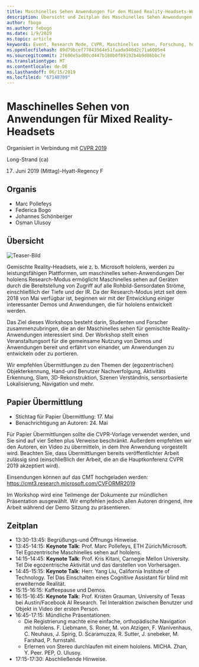 ```yaml
---
title: Maschinelles Sehen Anwendungen für den Mixed Reality-Headsets-Workshop bei CVPR 2019
description: Übersicht und Zeitplan des Maschinelles Sehen Anwendungen für den Remix-Workshop für gemischte Realität, die auf der CVPR-Konferenz am 2019. Juni geliefert werden.
author: fbogo
ms.author: febogo
ms.date: 1/9/2019
ms.topic: article
keywords: Event, Research Mode, CVPR, Maschinelles sehen, Forschung, hololens
ms.openlocfilehash: 89d79bcef77043564e51faada940d2c71a6005e4
ms.sourcegitcommit: 2f600e5ad00cd447b180b0f89192b4b9d86bbc7e
ms.translationtype: MT
ms.contentlocale: de-DE
ms.lasthandoff: 06/15/2019
ms.locfileid: "67148709"
---
```

# <a name="computer-vision-applications-for-mixed-reality-headsets"></a>Maschinelles Sehen von Anwendungen für Mixed Reality-Headsets

Organisiert in Verbindung mit [CVPR 2019](http://cvpr2019.thecvf.com/)

Long-Strand (ca)

17. Juni 2019 (Mittag)-Hyatt-Regency F


## <a name="organizers"></a>Organis
* Marc Pollefeys
* Federica Bogo
* Johannes Schönberger
* Osman Ulusoy

## <a name="overview"></a>Übersicht

![Teaser-Bild](images/cvpr2019_teaser2.jpg)

Gemischte Reality-Headsets, wie z. b. Microsoft hololens, werden zu leistungsfähigen Plattformen, um maschinelles sehen-Anwendungen Der hololens Research-Modus ermöglicht Maschinelles sehen auf Geräten durch die Bereitstellung von Zugriff auf alle Rohbild-Sensordaten Ströme, einschließlich der Tiefe und der IR. Da der Research-Modus jetzt seit dem 2018 von Mai verfügbar ist, beginnen wir mit der Entwicklung einiger interessanter Demos und Anwendungen, die für hololens entwickelt werden. 

Das Ziel dieses Workshops besteht darin, Studenten und Forscher zusammenzubringen, die an der Maschinelles sehen für gemischte Reality-Anwendungen interessiert sind. Der Workshop stellt einen Veranstaltungsort für die gemeinsame Nutzung von Demos und Anwendungen bereit und erfährt von einander, um Anwendungen zu entwickeln oder zu portieren. 

Wir empfehlen Übermittlungen zu den Themen der (egozentrischen) Objekterkennung, Hand-und Benutzer Nachverfolgung, Aktivitäts Erkennung, Slam, 3D-Rekonstruktion, Szenen Verständnis, sensorbasierte Lokalisierung, Navigation und mehr.

## <a name="paper-submission"></a>Papier Übermittlung
* Stichtag für Papier Übermittlung: 17. Mai
* Benachrichtigung an Autoren: 24. Mai

Für Papier Übermittlungen sollte die CVPR-Vorlage verwendet werden, und Sie sind auf vier Seiten plus Verweise beschränkt. Außerdem empfehlen wir den Autoren, ein Video zu übermitteln, in dem Ihre Anwendung vorgestellt wird.
Beachten Sie, dass Übermittlungen bereits veröffentlichter Arbeit zulässig sind (einschließlich der Arbeit, die an die Hauptkonferenz CVPR 2019 akzeptiert wird). 

Einsendungen können auf das CMT hochgeladen werden: https://cmt3.research.microsoft.com/CVFORMR2019

Im Workshop wird eine Teilmenge der Dokumente zur mündlichen Präsentation ausgewählt. Wir empfehlen jedoch allen Autoren dringend, ihre Arbeit während der Demo Sitzung zu präsentieren.


## <a name="schedule"></a>Zeitplan
* 13:30-13:45: Begrüßungs-und Öffnungs Hinweise.
* 13:45-14:15: **Keynote Talk**: Prof. Marc Pollefeys, ETH Zürich/Microsoft. Tel Egozentrische Maschinelles sehen auf hololens.
* 14:15-14:45: **Keynote Talk**: Prof. Kris Kitani, Carnegie Mellon University. Tel Die egozentrische Aktivität und das darstellen von Vorhersagen.
* 14:45-15:15: **Keynote Talk**: Herr. Yang Liu, California Institute of Technology. Tel Das Einschalten eines Cognitive Assistant für blind mit erweiternde Realität.
* 15:15-16:15: Kaffeepause und Demos.
* 16:15-16:45: **Keynote Talk**: Prof. Kristen Grauman, University of Texas bei Austin/Facebook AI Research. Tel Interaktion zwischen Benutzer und Objekt in Video der ersten Person.
* 16:45-17:15: Mündliche Präsentationen:
    * Die Registrierung machte eine einfache, orthopädische Navigation mit hololens. F. Liebmann, S. Roner, M. von Atzigen, F. Wanivenhaus, C. Neuhaus, J. Spirig, D. Scaramuzza, R. Sutter, J. snebeker, M. Farshad, P. furnstahl.
    * Erlernen von Stereo durchlaufen mit einem hololens. MICHA. Zhan, Y. Peer. PEP, O. Ulusoy.
* 17:15-17:30: Abschließende Hinweise.
